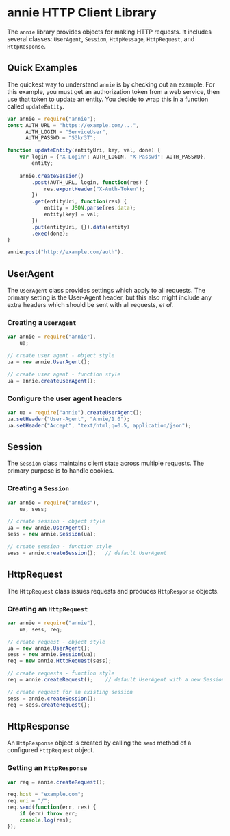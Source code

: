 annie HTTP Client Library
=========================
The `annie` library provides objects for making HTTP requests.  It includes
several classes: `UserAgent`, `Session`, `HttpMessage`, `HttpRequest`, and
`HttpResponse`.

Quick Examples
--------------

The quickest way to understand `annie` is by checking out an example.  For this
example, you must get an authorization token from a web service, then use that
token to update an entity.  You decide to wrap this in a function called
`updateEntity`.

```js
var annie = require("annie");
const AUTH_URL = "https://example.com/...",
      AUTH_LOGIN = "ServiceUser",
      AUTH_PASSWD = "S3kr3T";

function updateEntity(entityUri, key, val, done) {
    var login = {"X-Login": AUTH_LOGIN, "X-Passwd": AUTH_PASSWD},
        entity;
        
    annie.createSession()
        .post(AUTH_URL, login, function(res) {
            res.exportHeader("X-Auth-Token");
        })
        .get(entityUri, function(res) {
            entity = JSON.parse(res.data);
            entity[key] = val;
        })
        .put(entityUri, {}).data(entity)
        .exec(done);
}

annie.post("http://example.com/auth").

```

UserAgent
---------
The `UserAgent` class provides settings which apply to all requests.  The
primary setting is the User-Agent header, but this also might include any extra
headers which should be sent with all requests, *et al*.

### Creating a `UserAgent`

```js
var annie = require("annie"),
    ua;

// create user agent - object style
ua = new annie.UserAgent();

// create user agent - function style
ua = annie.createUserAgent();
```

### Configure the user agent headers

```js
var ua = require("annie").createUserAgent();
ua.setHeader("User-Agent", "Annie/1.0");
ua.setHeader("Accept", "text/html;q=0.5, application/json");
```

Session
-------
The `Session` class maintains client state across multiple requests.  The
primary purpose is to handle cookies.

### Creating a `Session`

```js
var annie = require("annies"),
    ua, sess;

// create session - object style
ua = new annie.UserAgent(); 
sess = new annie.Session(ua);

// create session - function style
sess = annie.createSession();   // default UserAgent
```

HttpRequest
-----------
The `HttpRequest` class issues requests and produces `HttpResponse` objects.

### Creating an `HttpRequest`

```js
var annie = require("annie"),
    ua, sess, req;

// create request - object style
ua = new annie.UserAgent();
sess = new annie.Session(ua);
req = new annie.HttpRequest(sess);

// create requests - function style
req = annie.createRequest();    // default UserAgent with a new Session

// create request for an existing session
sess = annie.createSession();
req = sess.createRequest();
```

HttpResponse
------------
An `HttpResponse` object is created by calling the `send` method of a configured
`HttpRequest` object.

### Getting an `HttpResponse`

```js
var req = annie.createRequest();

req.host = "example.com";
req.uri = "/";
req.send(function(err, res) {
    if (err) throw err;
    console.log(res);
});
```
